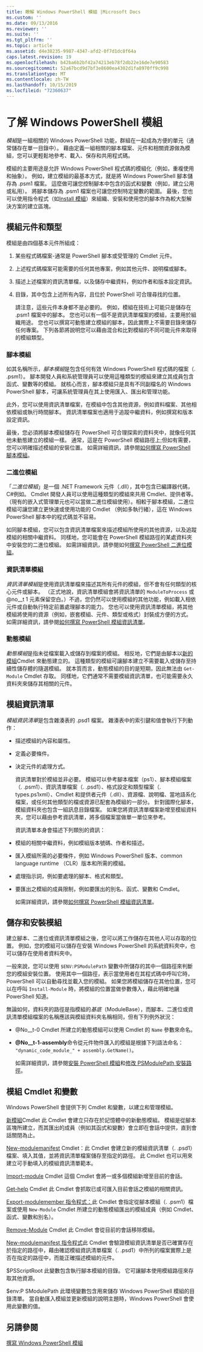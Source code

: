```yaml
---
title: 瞭解 Windows PowerShell 模組 |Microsoft Docs
ms.custom: ''
ms.date: 09/13/2016
ms.reviewer: ''
ms.suite: ''
ms.tgt_pltfrm: ''
ms.topic: article
ms.assetid: d4e38235-9987-4347-afd2-0f7d1dc8f64a
caps.latest.revision: 19
ms.openlocfilehash: b42ba6b2bf42a74213eb78f2db22e16de7e90583
ms.sourcegitcommit: 52a67bcd9d7bf3e8600ea4302d1fa8970ff9c998
ms.translationtype: MT
ms.contentlocale: zh-TW
ms.lasthandoff: 10/15/2019
ms.locfileid: "72360637"
---
```

# <a name="understanding-a-windows-powershell-module"></a>了解 Windows PowerShell 模組

*模組*是一組相關的 Windows PowerShell 功能，群組在一起成為方便的單元（通常儲存在單一目錄中）。 藉由定義一組相關的腳本檔案、元件和相關資源做為模組，您可以更輕鬆地參考、載入、保存和共用程式碼。

模組的主要用途是允許 Windows PowerShell 程式碼的模組化（例如，重複使用和抽象）。 例如，建立模組的最基本方式，就是將 Windows PowerShell 腳本儲存為 .psm1 檔案。 這麼做可讓您控制腳本中包含的函式和變數（例如，建立公用或私用）。 將腳本儲存為 .psm1 檔案也可讓您控制特定變數的範圍。 最後，您也可以使用指令程式（如[Install 模組](/powershell/module/PowershellGet/Install-Module)）來組織、安裝和使用您的腳本作為較大型解決方案的建立區塊。

## <a name="module-components-and-types"></a>模組元件和類型

模組是由四個基本元件所組成：

1. 某些程式碼檔案-通常是 PowerShell 腳本或受管理的 Cmdlet 元件。

2. 上述程式碼檔案可能需要的任何其他專案，例如其他元件、說明檔或腳本。

3. 描述上述檔案的資訊清單檔，以及儲存中繼資料，例如作者和版本設定資訊。

4. 目錄，其中包含上述所有內容，且位於 PowerShell 可合理尋找的位置。

   請注意，這些元件本身都不是必要的。 例如，模組在技術上可能只是儲存在 .psm1 檔案中的腳本。 您也可以有一個不是資訊清單檔案的模組，主要用於組織用途。 您也可以撰寫可動態建立模組的腳本，因此實際上不需要目錄來儲存任何專案。 下列各節將說明您可以藉由混合和比對模組的不同可能元件來取得的模組類型。

### <a name="script-modules"></a>腳本模組

如其名稱所示，*腳本模組*是包含任何有效 Windows PowerShell 程式碼的檔案（. .psm1）。 腳本開發人員和系統管理員可以使用這種類型的模組來建立其成員包含函式、變數等的模組。 就核心而言，腳本模組只是具有不同副檔名的 Windows PowerShell 腳本，可讓系統管理員在其上使用匯入、匯出和管理功能。

此外，您可以使用資訊清單檔案，在模組中包含其他資源，例如資料檔案、其他相依模組或執行時間腳本。 資訊清單檔案也適用于追蹤中繼資料，例如撰寫和版本設定資訊。

最後，您必須將腳本模組儲存在 PowerShell 可合理探索的資料夾中，就像任何其他未動態建立的模組一樣。 通常，這是在 PowerShell 模組路徑上;但如有需要，您可以明確描述模組的安裝位置。 如需詳細資訊，請參閱[如何撰寫 PowerShell 腳本模組](./how-to-write-a-powershell-script-module.md)。

### <a name="binary-modules"></a>二進位模組

「*二進位模組*」是一個 .NET Framework 元件（.dll），其中包含已編譯器代碼， C#例如。 Cmdlet 開發人員可以使用這種類型的模組來共用 Cmdlet、提供者等。 （現有的嵌入式管理單元也可以當做二進位模組使用）。相較于腳本模組，二進位模組可讓您建立更快速或使用功能的 Cmdlet （例如多執行緒），這在 Windows PowerShell 腳本中的程式碼並不容易。

如同腳本模組，您可以包含資訊清單檔案來描述模組所使用的其他資源，以及追蹤模組的相關中繼資料。 同樣地，您可能會在 PowerShell 模組路徑的某處資料夾中安裝您的二進位模組。 如需詳細資訊，請參閱如何[撰寫 PowerShell 二進位模組](./how-to-write-a-powershell-binary-module.md)。

### <a name="manifest-modules"></a>資訊清單模組

*資訊清單模組*是使用資訊清單檔來描述其所有元件的模組，但不會有任何類型的核心元件或腳本。 （正式地說，資訊清單模組會將資訊清單的 `ModuleToProcess` 或 @no__t 1 元素保留空白。）不過，您仍然可以使用模組的其他功能，例如載入相依元件或自動執行特定前置處理腳本的能力。 您也可以使用資訊清單模組，將其他模組將使用的資源（例如，嵌套模組、元件、類型或格式）封裝成方便的方式。 如需詳細資訊，請參閱[如何撰寫 PowerShell 模組資訊清單](./how-to-write-a-powershell-module-manifest.md)。

### <a name="dynamic-modules"></a>動態模組

*動態模組*是指未從檔案載入或儲存到檔案的模組。 相反地，它們是由腳本以[新的模組](/powershell/module/Microsoft.PowerShell.Core/New-Module)Cmdlet 來動態建立的。 這種類型的模組可讓腳本建立不需要載入或儲存至持續性儲存體的隨選模組。 就本質而言，動態模組的目的是短期，因此無法由 `Get-Module` Cmdlet 存取。 同樣地，它們通常不需要模組資訊清單，也可能需要永久資料夾來儲存其相關的元件。

## <a name="module-manifests"></a>模組資訊清單

*模組資訊清單*是包含雜湊表的 .psd1 檔案。 雜湊表中的索引鍵和值會執行下列動作：

- 描述模組的內容和屬性。

- 定義必要條件。

- 決定元件的處理方式。

  資訊清單對於模組並非必要。 模組可以參考腳本檔案（ps1）、腳本模組檔案（. .psm1）、資訊清單檔案（. .psd1）、格式設定和類型檔案（. types.ps1xml）、Cmdlet 和提供者元件（.dll）、資源檔、說明檔、當地語系化檔案，或任何其他類型的檔或資源已配套為模組的一部分。 針對國際化腳本，模組資料夾也包含一組訊息目錄檔案。 如果您將資訊清單檔案新增至模組資料夾，您可以藉由參考資訊清單，將多個檔案當做單一單位來參考。

  資訊清單本身會描述下列類別的資訊：

- 模組的相關中繼資料，例如模組版本號碼、作者和描述。

- 匯入模組所需的必要條件，例如 Windows PowerShell 版本、common language runtime （CLR）版本和所需的模組。

- 處理指示詞，例如要處理的腳本、格式和類型。

- 要匯出之模組的成員限制，例如要匯出的別名、函式、變數和 Cmdlet。

  如需詳細資訊，請參閱[如何撰寫 PowerShell 模組資訊清單](./how-to-write-a-powershell-module-manifest.md)。

## <a name="storing-and-installing-a-module"></a>儲存和安裝模組

建立腳本、二進位或資訊清單模組之後，您可以將工作儲存在其他人可以存取的位置。 例如，您的模組可以儲存在安裝 Windows PowerShell 的系統資料夾中，也可以儲存在使用者資料夾中。

一般來說，您可以使用 `$ENV:PSModulePath` 變數中所儲存的其中一個路徑來判斷您的模組安裝位置。 使用其中一個路徑，表示當使用者在其程式碼中呼叫它時，PowerShell 可以自動尋找並載入您的模組。 如果您將模組儲存在其他位置，您可以在呼叫 `Install-Module` 時，將模組的位置當做參數傳入，藉此明確地讓 PowerShell 知道。

無論如何，資料夾的路徑是指模組的*基底*（ModuleBase），而腳本、二進位或資訊清單模組檔案的名稱應該與模組資料夾名稱相同，但有下列例外狀況：

- @No__t-0 Cmdlet 所建立的動態模組可以使用 Cmdlet 的 `Name` 參數來命名。

- **@No__t-1-assembly**命令從元件物件匯入的模組是根據下列語法命名： `"dynamic_code_module_" + assembly.GetName()`。

  如需詳細資訊，請參閱[安裝 PowerShell 模組](./installing-a-powershell-module.md)和[修改 PSModulePath 安裝路徑](./modifying-the-psmodulepath-installation-path.md)。

## <a name="module-cmdlets-and-variables"></a>模組 Cmdlet 和變數

Windows PowerShell 會提供下列 Cmdlet 和變數，以建立和管理模組。

[新模組](/powershell/module/Microsoft.PowerShell.Core/New-Module)Cmdlet 此 Cmdlet 會建立只存在於記憶體中的新動態模組。 模組是從腳本區塊所建立，而其匯出的成員（例如其函式和變數）會立即在會話中提供，直到會話關閉為止。

[New-modulemanifest](/powershell/module/Microsoft.PowerShell.Core/New-ModuleManifest) Cmdlet：此 Cmdlet 會建立新的模組資訊清單（. .psd1）檔案、填入其值，並將資訊清單檔案儲存至指定的路徑。 此 Cmdlet 也可以用來建立可手動填入的模組資訊清單範本。

[Import-module](/powershell/module/Microsoft.PowerShell.Core/Import-Module) Cmdlet 這個 Cmdlet 會將一或多個模組新增至目前的會話。

[Get-help](/powershell/module/Microsoft.PowerShell.Core/Get-Module) Cmdlet 此 Cmdlet 會抓取已或可匯入目前會話之模組的相關資訊。

[Export-modulemember 指令程式：](/powershell/module/Microsoft.PowerShell.Core/Export-ModuleMember)此 Cmdlet 會指定從腳本模組（. .psm1）檔案或使用 `New-Module` Cmdlet 所建立的動態模組匯出的模組成員（例如 Cmdlet、函式、變數和別名）。

[Remove-Module](/powershell/module/Microsoft.PowerShell.Core/Remove-Module) Cmdlet 此 Cmdlet 會從目前的會話移除模組。

[New-modulemanifest 指令程式](/powershell/module/Microsoft.PowerShell.Core/Test-ModuleManifest)此 Cmdlet 會驗證模組資訊清單是否已確實存在於指定的路徑中，藉由確認模組資訊清單檔案（. .psd1）中所列的檔案實際上是否在指定的路徑中，而能正確描述模組的元件。

$PSScriptRoot 此變數包含執行腳本模組的目錄。 它可讓腳本使用模組路徑來存取其他資源。

$env:P SModulePath 此環境變數包含用來儲存 Windows PowerShell 模組的目錄清單。 當自動匯入模組並更新模組的說明主題時，Windows PowerShell 會使用此變數的值。

## <a name="see-also"></a>另請參閱

[撰寫 Windows PowerShell 模組](./writing-a-windows-powershell-module.md)
